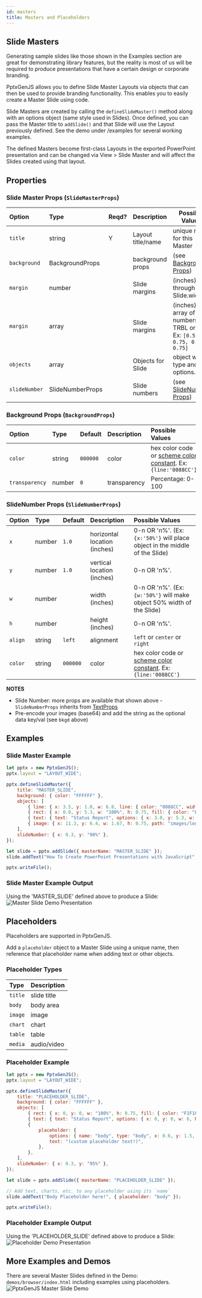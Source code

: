 ```yaml
---
id: masters
title: Masters and Placeholders
---
```


## Slide Masters

Generating sample slides like those shown in the Examples section are great for demonstrating library features,
but the reality is most of us will be required to produce presentations that have a certain design or
corporate branding.

PptxGenJS allows you to define Slide Master Layouts via objects that can then be used to provide branding
functionality. This enables you to easily create a Master Slide using code.

Slide Masters are created by calling the `defineSlideMaster()` method along with an options object
(same style used in Slides). Once defined, you can pass the Master title to `addSlide()` and that Slide will
use the Layout previously defined. See the demo under /examples for several working examples.

The defined Masters become first-class Layouts in the exported PowerPoint presentation and can be changed
via View > Slide Master and will affect the Slides created using that layout.

## Properties

### Slide Master Props (`SlideMasterProps`)

| Option        | Type             | Reqd? | Description       | Possible Values                                                       |
| :------------ | :--------------- | :---- | :---------------- | --------------------------------------------------------------------- |
| `title`       | string           | Y     | Layout title/name | unique name for this Master                                           |
| `background`  | BackgroundProps  |       | background props  | (see [Background Props](#background-props-backgroundprops))           |
| `margin`      | number           |       | Slide margins     | (inches) 0.0 through Slide.width                                      |
| `margin`      | array            |       | Slide margins     | (inches) array of numbers in TRBL order. Ex: `[0.5, 0.75, 0.5, 0.75]` |
| `objects`     | array            |       | Objects for Slide | object with type and options.                                         |
| `slideNumber` | SlideNumberProps |       | Slide numbers     | (see [SlideNumber Props](#slidenumber-props-slidenumberprops))        |

### Background Props (`BackgroundProps`)

| Option         | Type   | Default  | Description  | Possible Values                                                                                      |
| :------------- | :----- | :------- | :----------- | :--------------------------------------------------------------------------------------------------- |
| `color`        | string | `000000` | color        | hex color code or [scheme color constant](/PptxGenJS/docs/shapes-and-schemes). Ex: `{line:'0088CC'}` |
| `transparency` | number | `0`      | transparency | Percentage: 0-100                                                                                    |

### SlideNumber Props (`SlideNumberProps`)

| Option  | Type   | Default  | Description                  | Possible Values                                                                                      |
| :------ | :----- | :------- | :--------------------------- | :--------------------------------------------------------------------------------------------------- |
| `x`     | number | `1.0`    | horizontal location (inches) | 0-n OR 'n%'. (Ex: `{x:'50%'}` will place object in the middle of the Slide)                          |
| `y`     | number | `1.0`    | vertical location (inches)   | 0-n OR 'n%'.                                                                                         |
| `w`     | number |          | width (inches)               | 0-n OR 'n%'. (Ex: `{w:'50%'}` will make object 50% width of the Slide)                               |
| `h`     | number |          | height (inches)              | 0-n OR 'n%'.                                                                                         |
| `align` | string | `left`   | alignment                    | `left` or `center` or `right`                                                                        |
| `color` | string | `000000` | color                        | hex color code or [scheme color constant](/PptxGenJS/docs/shapes-and-schemes). Ex: `{line:'0088CC'}` |

**NOTES**

-   Slide Number: more props are available that shown above - `SlideNumberProps` inherits from [TextProps](/PptxGenJS/docs/api-text)
-   Pre-encode your images (base64) and add the string as the optional data key/val (see `bkgd` above)

## Examples

### Slide Master Example

```javascript
let pptx = new PptxGenJS();
pptx.layout = "LAYOUT_WIDE";

pptx.defineSlideMaster({
	title: "MASTER_SLIDE",
	background: { color: "FFFFFF" },
	objects: [
		{ line: { x: 3.5, y: 1.0, w: 6.0, line: { color: "0088CC", width: 5 } } },
		{ rect: { x: 0.0, y: 5.3, w: "100%", h: 0.75, fill: { color: "F1F1F1" } } },
		{ text: { text: "Status Report", options: { x: 3.0, y: 5.3, w: 5.5, h: 0.75 } } },
		{ image: { x: 11.3, y: 6.4, w: 1.67, h: 0.75, path: "images/logo.png" } },
	],
	slideNumber: { x: 0.3, y: "90%" },
});

let slide = pptx.addSlide({ masterName: "MASTER_SLIDE" });
slide.addText("How To Create PowerPoint Presentations with JavaScript", { x: 0.5, y: 0.7, fontSize: 18 });

pptx.writeFile();
```

### Slide Master Example Output

Using the 'MASTER_SLIDE' defined above to produce a Slide:
![Master Slide Demo Presentation](./assets/ex-master-slide-output.png)

## Placeholders

Placeholders are supported in PptxGenJS.

Add a `placeholder` object to a Master Slide using a unique name, then reference that placeholder
name when adding text or other objects.

### Placeholder Types

| Type    | Description |
| :------ | :---------- |
| `title` | slide title |
| `body`  | body area   |
| `image` | image       |
| `chart` | chart       |
| `table` | table       |
| `media` | audio/video |

### Placeholder Example

```javascript
let pptx = new PptxGenJS();
pptx.layout = "LAYOUT_WIDE";

pptx.defineSlideMaster({
	title: "PLACEHOLDER_SLIDE",
	background: { color: "FFFFFF" },
	objects: [
		{ rect: { x: 0, y: 0, w: "100%", h: 0.75, fill: { color: "F1F1F1" } } },
		{ text: { text: "Status Report", options: { x: 0, y: 0, w: 6, h: 0.75 } } },
		{
			placeholder: {
				options: { name: "body", type: "body", x: 0.6, y: 1.5, w: 12, h: 5.25 },
				text: "(custom placeholder text!)",
			},
		},
	],
	slideNumber: { x: 0.3, y: "95%" },
});

let slide = pptx.addSlide({ masterName: "PLACEHOLDER_SLIDE" });

// Add text, charts, etc. to any placeholder using its `name`
slide.addText("Body Placeholder here!", { placeholder: "body" });

pptx.writeFile();
```

### Placeholder Example Output

Using the 'PLACEHOLDER_SLIDE' defined above to produce a Slide:
![Placeholder Demo Presentation](./assets/ex-master-slide-placeholder-output.png)

## More Examples and Demos

There are several Master Slides defined in the Demo: `demos/browser/index.html` including examples using placeholders.
![PptxGenJS Master Slide Demo](./assets/ex-master-slide-demo.png)
